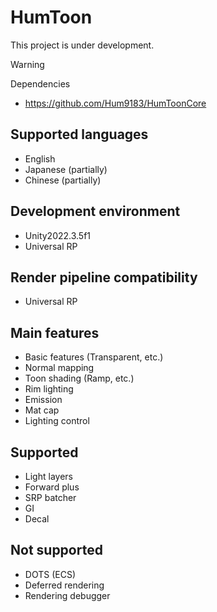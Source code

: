 # HumToon
This project is under development.

> [!WARNING]
> Dependencies
> - https://github.com/Hum9183/HumToonCore

## Supported languages
- English
- Japanese (partially)
- Chinese (partially)

## Development environment
- Unity2022.3.5f1
- Universal RP

## Render pipeline compatibility
- Universal RP

## Main features
- Basic features (Transparent, etc.)
- Normal mapping
- Toon shading (Ramp, etc.)
- Rim lighting
- Emission
- Mat cap
- Lighting control

## Supported
- Light layers
- Forward plus
- SRP batcher
- GI
- Decal

## Not supported
- DOTS (ECS)
- Deferred rendering
- Rendering debugger
